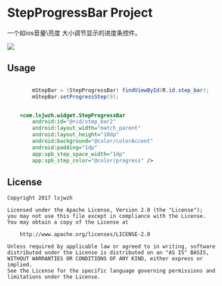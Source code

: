 StepProgressBar Project
=======================

一个如ios音量\亮度 大小调节显示的进度条控件。

<img src="./preview/section.gif">

Usage
-----
```java

        mStepBar = (StepProgressBar) findViewById(R.id.step_bar);
        mStepBar.setProgressStep(9);
```

```xml

    <com.lsjwzh.widget.StepProgressBar
        android:id="@+id/step_bar2"
        android:layout_width="match_parent"
        android:layout_height="10dp"
        android:background="@color/colorAccent"
        android:padding="1dp"
        app:spb_step_space_width="1dp"
        app:spb_step_color="@color/progress" />
```
    
License
-------

    Copyright 2017 lsjwzh

    Licensed under the Apache License, Version 2.0 (the "License");
    you may not use this file except in compliance with the License.
    You may obtain a copy of the License at

        http://www.apache.org/licenses/LICENSE-2.0

    Unless required by applicable law or agreed to in writing, software
    distributed under the License is distributed on an "AS IS" BASIS,
    WITHOUT WARRANTIES OR CONDITIONS OF ANY KIND, either express or implied.
    See the License for the specific language governing permissions and
    limitations under the License.